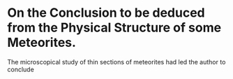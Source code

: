 # On the Conclusion to be deduced from the Physical Structure of some Meteorites.

The microscopical study of thin sections of meteorites had led the author to conclude
